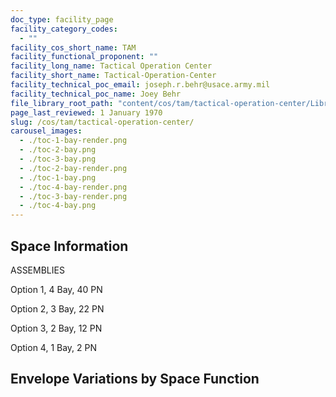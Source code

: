 ```yaml
---
doc_type: facility_page
facility_category_codes:
  - ""
facility_cos_short_name: TAM
facility_functional_proponent: ""
facility_long_name: Tactical Operation Center
facility_short_name: Tactical-Operation-Center
facility_technical_poc_email: joseph.r.behr@usace.army.mil
facility_technical_poc_name: Joey Behr
file_library_root_path: "content/cos/tam/tactical-operation-center/Library/"
page_last_reviewed: 1 January 1970
slug: /cos/tam/tactical-operation-center/
carousel_images:
  - ./toc-1-bay-render.png
  - ./toc-2-bay.png
  - ./toc-3-bay.png
  - ./toc-2-bay-render.png
  - ./toc-1-bay.png
  - ./toc-4-bay-render.png
  - ./toc-3-bay-render.png
  - ./toc-4-bay.png
---
```


## Space Information

ASSEMBLIES

Option 1, 4 Bay, 40 PN

Option 2, 3 Bay, 22 PN

Option 3, 2 Bay, 12 PN

Option 4, 1 Bay, 2 PN

## Envelope Variations by Space Function
